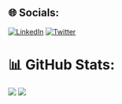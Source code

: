 
## 🌐 Socials:
[![LinkedIn](https://img.shields.io/badge/LinkedIn-%230077B5.svg?logo=linkedin&logoColor=white)](https://linkedin.com/in/abdalla-ali-26a3ba1ab) [![Twitter](https://img.shields.io/badge/Twitter-%231DA1F2.svg?logo=Twitter&logoColor=white)](https://twitter.com/https://twitter.com/abdallaEg1) 
# 📊 GitHub Stats:
![](https://github-readme-stats.vercel.app/api?username=alaneg&theme=dark&hide_border=false&include_all_commits=false&count_private=false)
![](https://github-readme-stats.vercel.app/api/top-langs/?username=alaneg&theme=dark&hide_border=false&include_all_commits=false&count_private=false&layout=compact)
